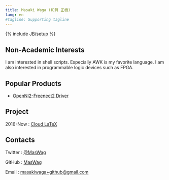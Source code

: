 ```yaml
---
title: Masaki Waga (和賀 正樹)
lang: en
#tagline: Supporting tagline
---
```

{% include JB/setup %}

Non-Academic Interests
----------------------

I am interested in shell scripts. Especially AWK is my favorite language. I am also interested in  programmable logic devices such as FPGA.

Popular Products
----------------

* [OpenNI2-Freenect2 Driver](/en/OpenNI2-Freenect2-Driver.html)

Project
-------

2016-Now
: [Cloud LaTeX](http://cloudlatex.io)

Contacts
--------

Twitter
: [@MasWag](https://twitter.com/MasWag)

GitHub
: [MasWag](https://github.com/MasWag)

Email
: [masakiwaga+github@gmail.com](mailto:masakiwaga+github@gmail.com)
